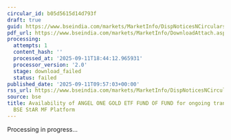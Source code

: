 ```yaml
---
circular_id: b05d5615d14d793f
draft: true
guid: https://www.bseindia.com/markets/MarketInfo/DispNoticesNCirculars.aspx?Noticeid={06E8D54D-512B-4F63-BAAE-3F76E354A0C2}&noticeno=20250911-10&dt=09/11/2025&icount=10&totcount=91&flag=0
pdf_url: https://www.bseindia.com/markets/MarketInfo/DownloadAttach.aspx?id=20250911-10&attachedId=
processing:
  attempts: 1
  content_hash: ''
  processed_at: '2025-09-11T18:44:12.965931'
  processor_version: '2.0'
  stage: download_failed
  status: failed
published_date: '2025-09-11T09:57:03+00:00'
rss_url: https://www.bseindia.com/markets/MarketInfo/DispNoticesNCirculars.aspx?Noticeid={06E8D54D-512B-4F63-BAAE-3F76E354A0C2}&noticeno=20250911-10&dt=09/11/2025&icount=10&totcount=91&flag=0
source: bse
title: Availability of ANGEL ONE GOLD ETF FUND OF FUND for ongoing transactions on
  BSE StAR MF Platform
---
```


Processing in progress...